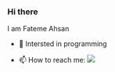 ### Hi there

<!--
**Fateme-Ahsan/Fateme-Ahsan** is a ✨ _special_ ✨ repository because its `README.md` (this file) appears on your GitHub profile.
-->
I am Fateme Ahsan

- 🌱 Intersted in programming

- 📫 How to reach me: 
    [![](https://img.shields.io/badge/-outlook-greenyellow?style=for-the-badge&logo=outlook)](mailto:ftmahsan@outlook.com)
